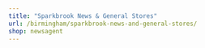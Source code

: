 ```yaml
---
title: "Sparkbrook News & General Stores"
url: /birmingham/sparkbrook-news-and-general-stores/
shop: newsagent
---
```

